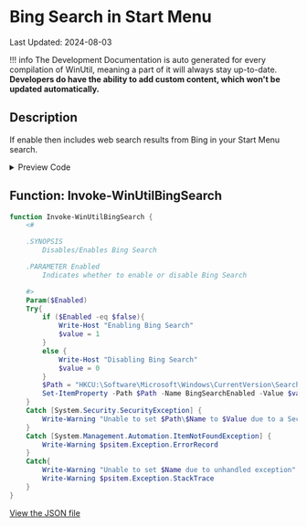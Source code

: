 ﻿# Bing Search in Start Menu

Last Updated: 2024-08-03


!!! info
     The Development Documentation is auto generated for every compilation of WinUtil, meaning a part of it will always stay up-to-date. **Developers do have the ability to add custom content, which won't be updated automatically.**


## Description

If enable then includes web search results from Bing in your Start Menu search.

<!-- BEGIN CUSTOM CONTENT -->

<!-- END CUSTOM CONTENT -->

<details>
<summary>Preview Code</summary>

```json
{
    "Content":  "Bing Search in Start Menu",
    "Description":  "If enable then includes web search results from Bing in your Start Menu search.",
    "category":  "Customize Preferences",
    "panel":  "2",
    "Order":  "a101_",
    "Type":  "Toggle"
}
```
</details>

## Function: Invoke-WinUtilBingSearch
```powershell
function Invoke-WinUtilBingSearch {
    <#

    .SYNOPSIS
        Disables/Enables Bing Search

    .PARAMETER Enabled
        Indicates whether to enable or disable Bing Search

    #>
    Param($Enabled)
    Try{
        if ($Enabled -eq $false){
            Write-Host "Enabling Bing Search"
            $value = 1
        }
        else {
            Write-Host "Disabling Bing Search"
            $value = 0
        }
        $Path = "HKCU:\Software\Microsoft\Windows\CurrentVersion\Search"
        Set-ItemProperty -Path $Path -Name BingSearchEnabled -Value $value
    }
    Catch [System.Security.SecurityException] {
        Write-Warning "Unable to set $Path\$Name to $Value due to a Security Exception"
    }
    Catch [System.Management.Automation.ItemNotFoundException] {
        Write-Warning $psitem.Exception.ErrorRecord
    }
    Catch{
        Write-Warning "Unable to set $Name due to unhandled exception"
        Write-Warning $psitem.Exception.StackTrace
    }
}
```


<!-- BEGIN SECOND CUSTOM CONTENT -->

<!-- END SECOND CUSTOM CONTENT -->

[View the JSON file](https://github.com/ChrisTitusTech/winutil/tree/main/config/tweaks.json)

